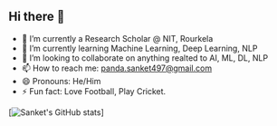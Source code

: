 ## Hi there 👋

<!--
**Sanket4496/Sanket4496** is a ✨ _special_ ✨ repository because its `README.md` (this file) appears on your GitHub profile.

Here are some ideas to get you started:

- 🔭 I’m currently working on ...
- 🌱 I’m currently learning ...
- 👯 I’m looking to collaborate on ...
- 🤔 I’m looking for help with ...
- 💬 Ask me about ...
- 📫 How to reach me: ...
- 😄 Pronouns: ...
- ⚡ Fun fact: ...
-->

- 🔭 I’m currently a Research Scholar @ NIT, Rourkela
- 🌱 I’m currently learning Machine Learning, Deep Learning, NLP
- 👯 I’m looking to collaborate on anything realted to AI, ML, DL, NLP
- 📫 How to reach me: panda.sanket497@gmail.com
- 😄 Pronouns: He/Him
- ⚡ Fun fact: Love Football, Play Cricket.

[![Sanket's GitHub stats](https://github-readme-stats.vercel.app/api?username=Sanket4496&show_icons=true&theme=radical)]
